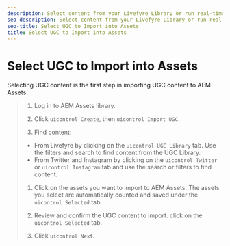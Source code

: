 ```yaml
---
description: Select content from your Livefyre Library or run real-time searches across Twitter and Instagram.
seo-description: Select content from your Livefyre Library or run real-time searches across Twitter and Instagram.
seo-title: Select UGC to Import into Assets
title: Select UGC to Import into Assets
---
```


# Select UGC to Import into Assets

Selecting UGC content is the first step in importing UGC content to AEM Assets.

>1. Log in to AEM Assets library.
>   
>1. Click `uicontrol Create`, then `uicontrol Import UGC`.
>   
>1. Find content:
>* From Livefyre by clicking on the `uicontrol UGC Library` tab. Use the filters and search to find content from the UGC Library.
>* From Twitter and Instagram by clicking on the `uicontrol Twitter` or `uicontrol Instagram` tab and use the search or filters to find content.
>   
>   
>1. Click on the assets you want to import to AEM Assets. The assets you select are automatically counted and saved under the `uicontrol Selected` tab.
>   
>1. Review and confirm the UGC content to import. click on the `uicontrol Selected` tab.
>   
>1. Click `uicontrol Next`.
>   
>   
